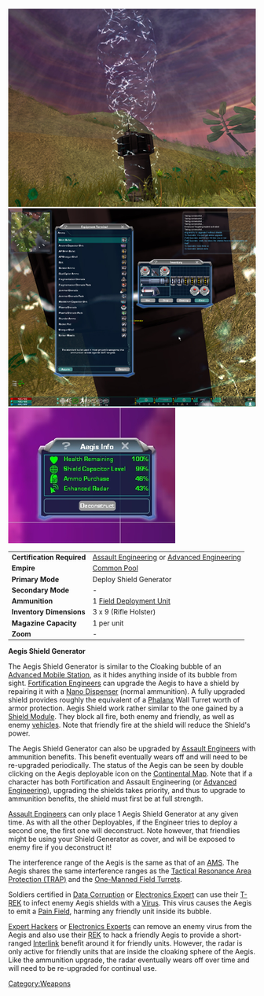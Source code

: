 ![](images/AegisGenerator.jpg "fig:AegisGenerator.jpg")
![](images/AegisAmmo.jpg "fig:AegisAmmo.jpg")
![](images/AegisInfo.jpg "fig:AegisInfo.jpg")

|                            |                                                                                                                        |
| -------------------------- | ---------------------------------------------------------------------------------------------------------------------- |
| **Certification Required** | [Assault Engineering](Assault_Engineering.md "wikilink") or [Advanced Engineering](Advanced_Engineering.md "wikilink") |
| **Empire**                 | [Common Pool](Common_Pool.md "wikilink")                                                                               |
| **Primary Mode**           | Deploy Shield Generator                                                                                                |
| **Secondary Mode**         | \-                                                                                                                     |
| **Ammunition**             | 1 [Field Deployment Unit](Field_Deployment_Unit.md "wikilink")                                                         |
| **Inventory Dimensions**   | 3 x 9 (Rifle Holster)                                                                                                  |
| **Magazine Capacity**      | 1 per unit                                                                                                             |
| **Zoom**                   | \-                                                                                                                     |

**Aegis Shield Generator**

The Aegis Shield Generator is similar to the Cloaking bubble of an
[Advanced Mobile Station](Advanced_Mobile_Station.md "wikilink"), as it
hides anything inside of its bubble from sight. [Fortification
Engineers](Fortification_Engineering.md "wikilink") can upgrade the Aegis
to have a shield by repairing it with a [Nano
Dispenser](Nano_Dispenser.md "wikilink") (normal ammunition). A fully
upgraded shield provides roughly the equivalent of a
[Phalanx](Phalanx.md "wikilink") Wall Turret worth of armor protection.
Aegis Shield work rather similar to the one gained by a [Shield
Module](Shield_Module.md "wikilink"). They block all fire, both enemy and
friendly, as well as enemy [vehicles](vehicle.md "wikilink"). Note that
friendly fire at the shield will reduce the Shield's power.

The Aegis Shield Generator can also be upgraded by [Assault
Engineers](Assault_Engineering.md "wikilink") with ammunition benefits.
This benefit eventually wears off and will need to be re-upgraded
periodically. The status of the Aegis can be seen by double clicking on
the Aegis deployable icon on the [Continental
Map](Continental_Map.md "wikilink"). Note that if a character has both
Fortification and Assault Engineering (or [Advanced
Engineering](Advanced_Engineering.md "wikilink")), upgrading the shields
takes priority, and thus to upgrade to ammunition benefits, the shield
must first be at full strength.

[Assault Engineers](Assault_Engineering.md "wikilink") can only place 1
Aegis Shield Generator at any given time. As with all the other
Deployables, if the Engineer tries to deploy a second one, the first one
will deconstruct. Note however, that friendlies might be using your
Shield Generator as cover, and will be exposed to enemy fire if you
deconstruct it!

The interference range of the Aegis is the same as that of an
[AMS](Advanced_Mobile_Station.md "wikilink"). The Aegis shares the same
interference ranges as the [Tactical Resonance Area Protection
(TRAP)](Tactical_Resonance_Area_Protection.md "wikilink") and the
[One-Manned Field Turrets](One-Manned_Field_Turret.md "wikilink").

Soldiers certified in [Data Corruption](Data_Corruption.md "wikilink") or
[Electronics Expert](Electronics_Expert.md "wikilink") can use their
[T-REK](T-REK.md "wikilink") to infect enemy Aegis shields with a
[Virus](Virus.md "wikilink"). This virus causes the Aegis to emit a [Pain
Field](Pain_Field.md "wikilink"), harming any friendly unit inside its
bubble.

[Expert Hackers](Expert_Hacking.md "wikilink") or [Electronics
Experts](Electronics_Expert.md "wikilink") can remove an enemy virus from
the Aegis and also use their [REK](REK.md "wikilink") to hack a friendly
Aegis to provide a short-ranged [Interlink](Interlink.md "wikilink")
benefit around it for friendly units. However, the radar is only active
for friendly units that are inside the cloaking sphere of the Aegis.
Like the ammunition upgrade, the radar eventually wears off over time
and will need to be re-upgraded for continual use.

[Category:Weapons](Category:Weapons.md "wikilink")
